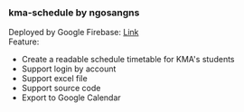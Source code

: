 ### kma-schedule by ngosangns
Deployed by Google Firebase: [Link](https://kma-schedule-ngosangns.web.app/)  
Feature:
- Create a readable schedule timetable for KMA's students
- Support login by account
- Support excel file
- Support source code
- Export to Google Calendar